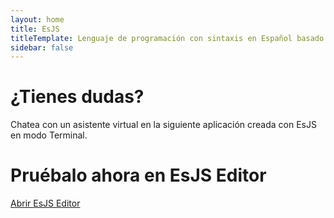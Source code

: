 ```yaml
---
layout: home
title: EsJS
titleTemplate: Lenguaje de programación con sintaxis en Español basado en JavaScript
sidebar: false
---
```


<script setup>
import Home from '@theme/components/Home.vue';
import SectionCodeExample from '@theme/components/SectionCodeExample.vue';
</script>

<Home />

<div class="max-w-7xl mx-auto px-3">

<div class="w-full h-20"></div>

<SectionCodeExample title="Crea y ejecuta algoritmos en Español" description="Escribe código en Español y ejecútalo en JavaScript." hide-console="false" hide-preview="true">

<!--@include: ./public/codigos/fibonacci.md -->

</SectionCodeExample>

<div class="w-full h-20"></div>

<SectionCodeExample title="Aprovecha la potencia de JavaScript" description="EsJS está basado en JavaScript, por lo que puedes utilizar todas las librerías y frameworks que ya conoces." hide-console="true" hide-preview="false" play-height="30rem">

<!--@include: ./public/codigos/calculadora.md -->

</SectionCodeExample>

<div class="w-full h-20"></div>

<h1 class="my-3 text-4xl font-bold text-center">¿Tienes dudas?</h1>

<p class="text-center">Chatea con un asistente virtual en la siguiente aplicación creada con EsJS en modo Terminal.</p>

<EsEjecutar only-playground hide-preview="false" hide-console="true">

<!--@include: ./public/codigos/esjs-mendable-app.md -->

</EsEjecutar>

<div class="w-full h-20"></div>

<h1 class="my-3 text-4xl font-bold text-center">Pruébalo ahora en EsJS Editor</h1>

<div class="flex flex-row justify-center">
<a href="https://editor.esjs.dev" target="_blank" class="action primary">Abrir EsJS Editor</a>
</div>

</div>
